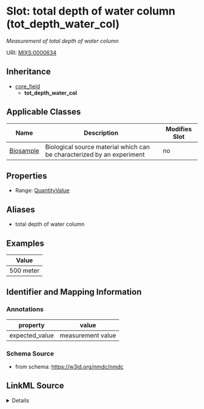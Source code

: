 # Slot: total depth of water column (tot_depth_water_col)


_Measurement of total depth of water column_



URI: [MIXS:0000634](https://w3id.org/mixs/0000634)




## Inheritance

* [core_field](core_field.md)
    * **tot_depth_water_col**





## Applicable Classes

| Name | Description | Modifies Slot |
| --- | --- | --- |
[Biosample](Biosample.md) | Biological source material which can be characterized by an experiment |  no  |







## Properties

* Range: [QuantityValue](QuantityValue.md)



## Aliases


* total depth of water column




## Examples

| Value |
| --- |
| 500 meter |

## Identifier and Mapping Information





### Annotations

| property | value |
| --- | --- |
| expected_value | measurement value || preferred_unit | meter || occurrence | 1 |



### Schema Source


* from schema: https://w3id.org/nmdc/nmdc




## LinkML Source

<details>
```yaml
name: tot_depth_water_col
annotations:
  expected_value:
    tag: expected_value
    value: measurement value
  preferred_unit:
    tag: preferred_unit
    value: meter
  occurrence:
    tag: occurrence
    value: '1'
description: Measurement of total depth of water column
title: total depth of water column
examples:
- value: 500 meter
from_schema: https://w3id.org/nmdc/nmdc
aliases:
- total depth of water column
rank: 1000
is_a: core field
slot_uri: MIXS:0000634
multivalued: false
alias: tot_depth_water_col
domain_of:
- Biosample
range: QuantityValue

```
</details>